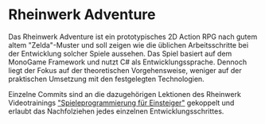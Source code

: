 # Rheinwerk Adventure

Das Rheinwerk Adventure ist ein prototypisches 2D Action RPG nach gutem altem "Zelda"-Muster und soll zeigen wie die üblichen Arbeitsschritte bei der Entwicklung solcher Spiele aussehen. Das Spiel basiert auf dem MonoGame Framework und nutzt C# als Entwicklungssprache. Dennoch liegt der Fokus auf der theoretischen Vorgehensweise, weniger auf der praktischen Umsetzung mit den festgelegten Technologien.

Einzelne Commits sind an die dazugehörigen Lektionen des Rheinwerk Videotrainings ["Spieleprogrammierung für Einsteiger"](http://www.amazon.de/gp/product/3836240580/ref=as_li_tl?ie=UTF8&camp=1638&creative=19454&creativeASIN=3836240580&linkCode=as2&tag=bobstriker-21) gekoppelt und erlaubt das Nachfolziehen jedes einzelnen Entwicklungsschrittes.
